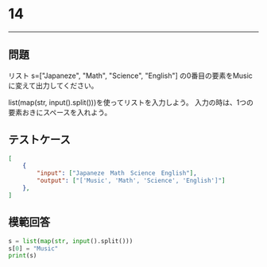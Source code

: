 # 14

---
## 問題

リスト s=["Japaneze", "Math", "Science", "English"] の0番目の要素をMusicに変えて出力してください。

list(map(str, input().split()))を使ってリストを入力しよう。
入力の時は、1つの要素おきにスペースを入れよう。
## テストケース

```json
[
	{
		"input": ["Japaneze　Math　Science　English"],
		"output": ["['Music', 'Math', 'Science', 'English']"]
  	},
]
```

## 模範回答
```python
s = list(map(str, input().split()))
s[0] = "Music"
print(s)
```